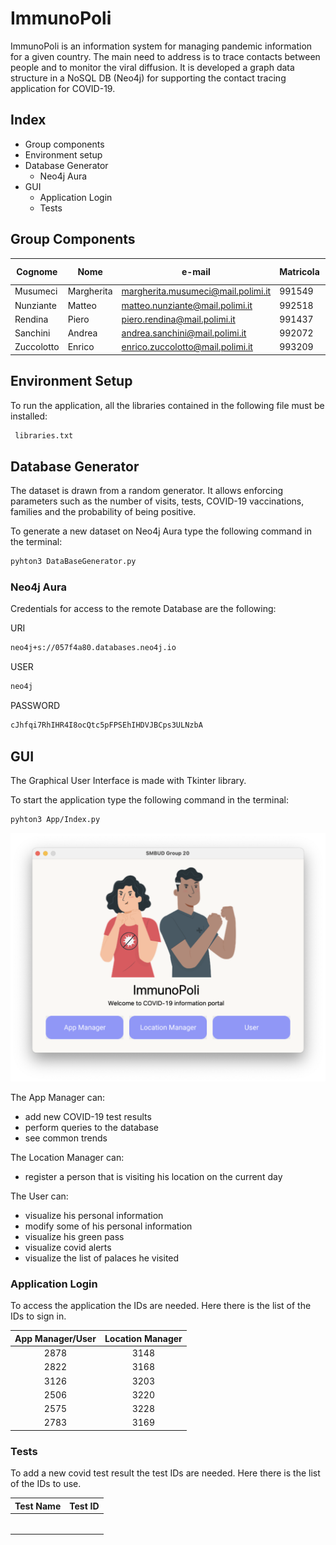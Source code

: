# ImmunoPoli

 ImmunoPoli is an information system for managing pandemic information for a given country. 
 The main need to address is to trace contacts between people and to monitor the viral diffusion. 
 It is developed a graph data structure in a NoSQL DB (Neo4j) for supporting the contact tracing application for COVID-19.

## Index

- Group components
- Environment setup 
- Database Generator
  - Neo4j Aura
- GUI
  - Application Login
  - Tests

## Group Components

| Cognome | Nome | e-mail | Matricola | Codice Persona
| ------ | ------ |----- |----- |----- |
| Musumeci | Margherita| margherita.musumeci@mail.polimi.it| 991549| 10600069
| Nunziante |  Matteo| matteo.nunziante@mail.polimi.it | 992518 | 10670132
| Rendina |Piero | piero.rendina@mail.polimi.it  | 991437 | 10629696
| Sanchini |  Andrea | andrea.sanchini@mail.polimi.it | 992072 | 10675541 | 
| Zuccolotto |Enrico | enrico.zuccolotto@mail.polimi.it  | 993209 | 10666354

## Environment Setup

To run the application, all the libraries contained in the following file must be installed:  

```sh
 libraries.txt
```

## Database Generator

The dataset is drawn from a random generator. It allows enforcing parameters such as the number of visits, tests, COVID-19 vaccinations, families and the probability of being positive.

To generate a new dataset on Neo4j Aura type the following command in the terminal:

```sh
pyhton3 DataBaseGenerator.py
```

### Neo4j Aura 

Credentials for access to the remote Database are the following:

URI 

```sh
neo4j+s://057f4a80.databases.neo4j.io
```
USER 

```sh
neo4j
```

PASSWORD 
```sh
cJhfqi7RhIHR4I8ocQtc5pFPSEhIHDVJBCps3ULNzbA
```

## GUI 

The Graphical User Interface is made with Tkinter library.

To start the application type the following command in the terminal:

```sh
pyhton3 App/Index.py
```
![front page](App/Images/index.png?raw=true)

The App Manager can:
- add new COVID-19 test results
- perform queries to the database 
- see common trends

The Location Manager can:
- register a person that is visiting his location on the current day

The User can:
- visualize his personal information 
- modify some of his personal information 
- visualize his green pass
- visualize covid alerts 
- visualize the list of palaces he visited

### Application Login 
To access the application the IDs are needed. Here there is the list of the IDs to sign in.
<div style="text-align: center;">

| App Manager/User | Location Manager
| ---------------- | --------------- |
|       2878       |      3148
|       2822       | 3168
|       3126       | 3203
|       2506       | 3220
|       2575       | 3228
|       2783       | 3169

</div>

### Tests 
To add a new covid test result the test IDs are needed. Here there is the list of the IDs to use.
<div style="text-align: center;">

| Test Name        | Test ID 
| ---------------- | --------------- |
|                  |                 | 
|                  |                 |  
|                  |                 |  
|                  |                 | 
|                  |                 |  
|                  |                 | 

</div>
